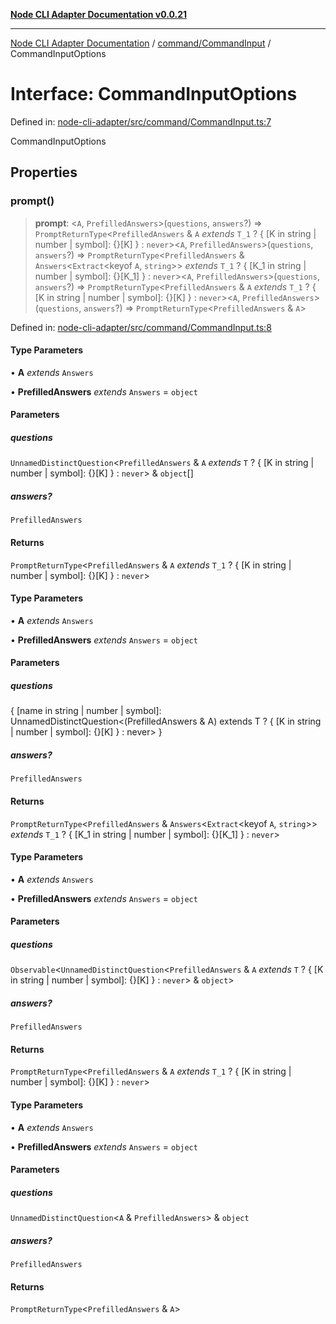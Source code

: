 [**Node CLI Adapter Documentation v0.0.21**](../../../README.md)

***

[Node CLI Adapter Documentation](../../../modules.md) / [command/CommandInput](../README.md) / CommandInputOptions

# Interface: CommandInputOptions

Defined in: [node-cli-adapter/src/command/CommandInput.ts:7](https://github.com/stonemjs/node-cli-adapter/blob/864b503e06a40512b872ced9446e09ca39f76729/src/command/CommandInput.ts#L7)

CommandInputOptions

## Properties

### prompt()

> **prompt**: \<`A`, `PrefilledAnswers`\>(`questions`, `answers`?) => `PromptReturnType`\<`PrefilledAnswers` & `A` *extends* `T_1` ? \{ \[K in string \| number \| symbol\]: \{\}\[K\] \} : `never`\>\<`A`, `PrefilledAnswers`\>(`questions`, `answers`?) => `PromptReturnType`\<`PrefilledAnswers` & `Answers`\<`Extract`\<keyof `A`, `string`\>\> *extends* `T_1` ? \{ \[K\_1 in string \| number \| symbol\]: \{\}\[K\_1\] \} : `never`\>\<`A`, `PrefilledAnswers`\>(`questions`, `answers`?) => `PromptReturnType`\<`PrefilledAnswers` & `A` *extends* `T_1` ? \{ \[K in string \| number \| symbol\]: \{\}\[K\] \} : `never`\>\<`A`, `PrefilledAnswers`\>(`questions`, `answers`?) => `PromptReturnType`\<`PrefilledAnswers` & `A`\>

Defined in: [node-cli-adapter/src/command/CommandInput.ts:8](https://github.com/stonemjs/node-cli-adapter/blob/864b503e06a40512b872ced9446e09ca39f76729/src/command/CommandInput.ts#L8)

#### Type Parameters

• **A** *extends* `Answers`

• **PrefilledAnswers** *extends* `Answers` = `object`

#### Parameters

##### questions

`UnnamedDistinctQuestion`\<`PrefilledAnswers` & `A` *extends* `T` ? \{ \[K in string \| number \| symbol\]: \{\}\[K\] \} : `never`\> & `object`[]

##### answers?

`PrefilledAnswers`

#### Returns

`PromptReturnType`\<`PrefilledAnswers` & `A` *extends* `T_1` ? \{ \[K in string \| number \| symbol\]: \{\}\[K\] \} : `never`\>

#### Type Parameters

• **A** *extends* `Answers`

• **PrefilledAnswers** *extends* `Answers` = `object`

#### Parameters

##### questions

\{ \[name in string \| number \| symbol\]: UnnamedDistinctQuestion\<(PrefilledAnswers & A) extends T ? \{ \[K in string \| number \| symbol\]: \{\}\[K\] \} : never\> \}

##### answers?

`PrefilledAnswers`

#### Returns

`PromptReturnType`\<`PrefilledAnswers` & `Answers`\<`Extract`\<keyof `A`, `string`\>\> *extends* `T_1` ? \{ \[K\_1 in string \| number \| symbol\]: \{\}\[K\_1\] \} : `never`\>

#### Type Parameters

• **A** *extends* `Answers`

• **PrefilledAnswers** *extends* `Answers` = `object`

#### Parameters

##### questions

`Observable`\<`UnnamedDistinctQuestion`\<`PrefilledAnswers` & `A` *extends* `T` ? \{ \[K in string \| number \| symbol\]: \{\}\[K\] \} : `never`\> & `object`\>

##### answers?

`PrefilledAnswers`

#### Returns

`PromptReturnType`\<`PrefilledAnswers` & `A` *extends* `T_1` ? \{ \[K in string \| number \| symbol\]: \{\}\[K\] \} : `never`\>

#### Type Parameters

• **A** *extends* `Answers`

• **PrefilledAnswers** *extends* `Answers` = `object`

#### Parameters

##### questions

`UnnamedDistinctQuestion`\<`A` & `PrefilledAnswers`\> & `object`

##### answers?

`PrefilledAnswers`

#### Returns

`PromptReturnType`\<`PrefilledAnswers` & `A`\>
